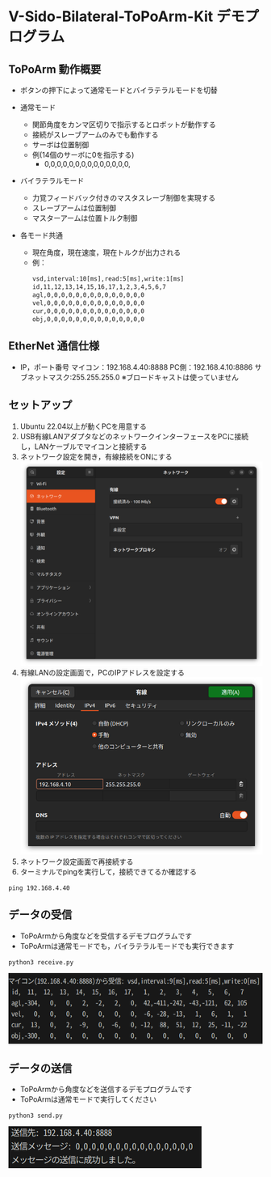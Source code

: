 # V-Sido-Bilateral-ToPoArm-Kit デモプログラム

## ToPoArm 動作概要

- ボタンの押下によって通常モードとバイラテラルモードを切替

- 通常モード
    - 関節角度をカンマ区切りで指示するとロボットが動作する
    - 接続がスレーブアームのみでも動作する
    - サーボは位置制御
    - 例(14個のサーボに0を指示する)
        - 0,0,0,0,0,0,0,0,0,0,0,0,0,0,
- バイラテラルモード
    - 力覚フィードバック付きのマスタスレーブ制御を実現する
    - スレーブアームは位置制御
    - マスターアームは位置トルク制御

- 各モード共通
    - 現在角度，現在速度，現在トルクが出力される
    - 例：
        ```
        vsd,interval:10[ms],read:5[ms],write:1[ms]
        id,11,12,13,14,15,16,17,1,2,3,4,5,6,7
        agl,0,0,0,0,0,0,0,0,0,0,0,0,0,0
        vel,0,0,0,0,0,0,0,0,0,0,0,0,0,0
        cur,0,0,0,0,0,0,0,0,0,0,0,0,0,0
        obj,0,0,0,0,0,0,0,0,0,0,0,0,0,0
        ```

## EtherNet 通信仕様
- IP，ポート番号
    マイコン：192.168.4.40:8888
    PC側：192.168.4.10:8886
    サブネットマスク:255.255.255.0
    ※ブロードキャストは使っていません 

## セットアップ

1. Ubuntu 22.04以上が動くPCを用意する
2. USB有線LANアダプタなどのネットワークインターフェースをPCに接続し，LANケーブルでマイコンと接続する
3. ネットワーク設定を開き，有線接続をONにする
![セットアップ例](img/lan.png)
4. 有線LANの設定画面で，PCのIPアドレスを設定する
![セットアップ例](img/ipv4.png)
5. ネットワーク設定画面で再接続する
6. ターミナルでpingを実行して，接続できてるか確認する
```
ping 192.168.4.40
```

## データの受信

- ToPoArmから角度などを受信するデモプログラムです
- ToPoArmは通常モードでも，バイラテラルモードでも実行できます

```
python3 receive.py
```

![実行例](img/receive.png)

## データの送信

- ToPoArmから角度などを送信するデモプログラムです
- ToPoArmは通常モードで実行してください

```
python3 send.py
```

![実行例](img/send.png)
